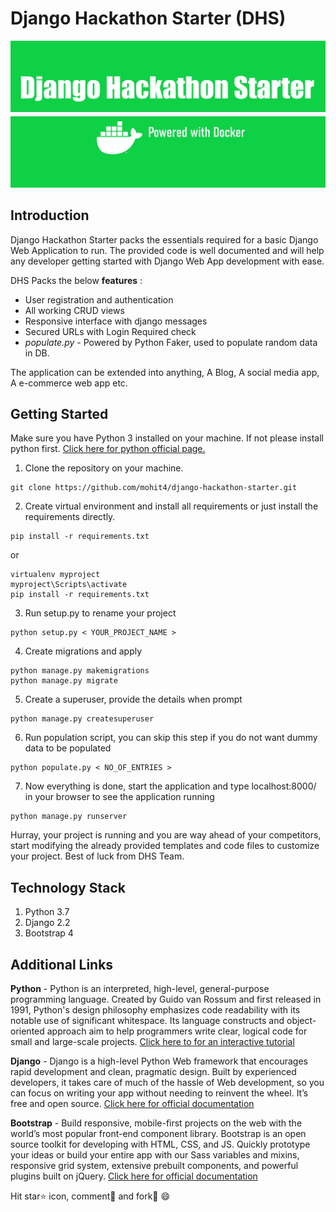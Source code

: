 # Django Hackathon Starter (DHS)

![](dhs-img.jpg)

## Introduction

Django Hackathon Starter packs the essentials required for a basic Django Web Application to run.
The provided code is well documented and will help any developer getting started with Django Web App development with ease.

DHS Packs the below **features** :
* User registration and authentication
* All working CRUD views
* Responsive interface with django messages
* Secured URLs with Login Required check
* _populate.py_ - Powered by Python Faker, used to populate random data in DB.

The application can be extended into anything, A Blog, A social media app, A e-commerce web app etc.

## Getting Started

Make sure you have Python 3 installed on your machine.
If not please install python first. [Click here for python official page.](https://www.python.org/downloads/)

1. Clone the repository on your machine.

```
git clone https://github.com/mohit4/django-hackathon-starter.git
```

2. Create virtual environment and install all requirements or just install the requirements directly.

```
pip install -r requirements.txt
```

or

```
virtualenv myproject
myproject\Scripts\activate
pip install -r requirements.txt
```

3. Run setup.py to rename your project

```
python setup.py < YOUR_PROJECT_NAME >
```

4. Create migrations and apply

```
python manage.py makemigrations
python manage.py migrate
```

5. Create a superuser, provide the details when prompt

```
python manage.py createsuperuser
```

6. Run population script, you can skip this step if you do not want dummy data to be populated

```
python populate.py < NO_OF_ENTRIES >
```

7. Now everything is done, start the application and type localhost:8000/ in your browser to see the application running

```
python manage.py runserver
```

Hurray, your project is running and you are way ahead of your competitors, start modifying the already provided templates and code files to customize your project. Best of luck from DHS Team.

## Technology Stack

1. Python 3.7
2. Django 2.2
3. Bootstrap 4

## Additional Links

**Python** - Python is an interpreted, high-level, general-purpose programming language. Created by Guido van Rossum and first released in 1991, Python's design philosophy emphasizes code readability with its notable use of significant whitespace. Its language constructs and object-oriented approach aim to help programmers write clear, logical code for small and large-scale projects. [Click here to for an interactive tutorial](https://www.codecademy.com/learn/learn-python)

**Django** - Django is a high-level Python Web framework that encourages rapid development and clean, pragmatic design. Built by experienced developers, it takes care of much of the hassle of Web development, so you can focus on writing your app without needing to reinvent the wheel. It’s free and open source. [Click here for official documentation](https://docs.djangoproject.com/en/2.2/)

**Bootstrap** - Build responsive, mobile-first projects on the web with the world’s most popular front-end component library. Bootstrap is an open source toolkit for developing with HTML, CSS, and JS. Quickly prototype your ideas or build your entire app with our Sass variables and mixins, responsive grid system, extensive prebuilt components, and powerful plugins built on jQuery. [Click here for official documentation](https://getbootstrap.com/docs/4.3/getting-started/introduction/)

Hit star:star: icon, comment:speech_balloon: and fork:fork_and_knife:
:smile: